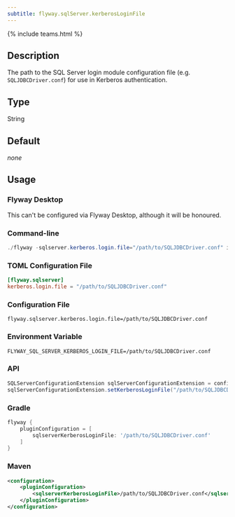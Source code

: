 ```yaml
---
subtitle: flyway.sqlServer.kerberosLoginFile
---
```


{% include teams.html %}

## Description

The path to the SQL Server login module configuration file (e.g.
`SQLJDBCDriver.conf`) for use in Kerberos authentication.

## Type

String

## Default

<i>none</i>

## Usage

### Flyway Desktop

This can't be configured via Flyway Desktop, although it will be honoured.

### Command-line

```powershell
./flyway -sqlserver.kerberos.login.file="/path/to/SQLJDBCDriver.conf" info
```

### TOML Configuration File

```toml
[flyway.sqlserver]
kerberos.login.file = "/path/to/SQLJDBCDriver.conf"
```

### Configuration File

```properties
flyway.sqlserver.kerberos.login.file=/path/to/SQLJDBCDriver.conf
```

### Environment Variable

```properties
FLYWAY_SQL_SERVER_KERBEROS_LOGIN_FILE=/path/to/SQLJDBCDriver.conf
```

### API

```java
SQLServerConfigurationExtension sqlServerConfigurationExtension = configuration.getPluginRegister().getPlugin(SQLServerConfigurationExtension.class);
sqlServerConfigurationExtension.setKerberosLoginFile("/path/to/SQLJDBCDriver.conf");
```

### Gradle

```groovy
flyway {
    pluginConfiguration = [
        sqlserverKerberosLoginFile: '/path/to/SQLJDBCDriver.conf'
    ]
}
```

### Maven

```xml
<configuration>
    <pluginConfiguration>
        <sqlserverKerberosLoginFile>/path/to/SQLJDBCDriver.conf</sqlserverKerberosLoginFile>
    </pluginConfiguration>
</configuration>
```
